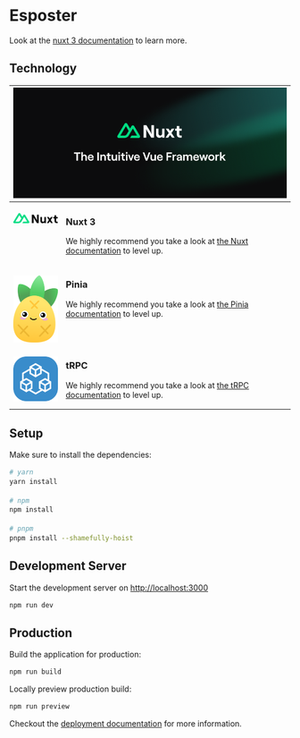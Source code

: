 # Esposter

Look at the [nuxt 3 documentation](https://nuxt.com) to learn more.

## Technology

<table>
  <thead>
    <tr>
      <th width="2000" colspan="2">
        <img src="./.github/assets/nuxt/banner.png" />
      </th>
    </tr>
  </thead>
  <tbody>
    <tr>
      <td width="80" align="center" valign="top">
        <br />
        <a href="https://nuxt.com">
          <img src="./.github/assets/nuxt/logo.svg" />
        </a>
      </td>
      <td valign="top">
        <h3>Nuxt 3</h3>
        <p>
          We highly recommend you take a look at
          <a href="https://nuxt.com">the Nuxt documentation</a> to level up.
        </p>
      </td>
    </tr>
    <tr>
      <td width="80" align="center" valign="top">
        <br />
        <a href="https://pinia.vuejs.org">
          <img src="./.github/assets/pinia/logo.svg" />
        </a>
      </td>
      <td valign="top">
        <h3>Pinia</h3>
        <p>
          We highly recommend you take a look at
          <a href="https://pinia.vuejs.org">the Pinia documentation</a> to level
          up.
        </p>
      </td>
    </tr>
    <tr>
      <td width="80" align="center" valign="top">
        <br />
        <a href="https://trpc.io">
          <img src="./.github/assets/tRPC/logo.svg" />
        </a>
      </td>
      <td>
        <h3>tRPC</h3>
        <p>
          We highly recommend you take a look at
          <a href="https://trpc.io">the tRPC documentation</a> to level up.
        </p>
      </td>
    </tr>
  </tbody>
</table>

## Setup

Make sure to install the dependencies:

```bash
# yarn
yarn install

# npm
npm install

# pnpm
pnpm install --shamefully-hoist
```

## Development Server

Start the development server on <http://localhost:3000>

```bash
npm run dev
```

## Production

Build the application for production:

```bash
npm run build
```

Locally preview production build:

```bash
npm run preview
```

Checkout the [deployment documentation](https://nuxt.com/docs/getting-started/deployment) for more information.

